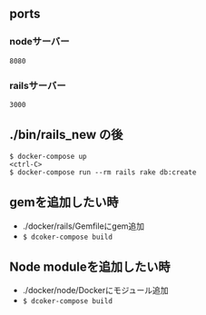 
## ports
### nodeサーバー
`8080`
### railsサーバー
`3000`

## ./bin/rails_new の後

```
$ docker-compose up
<ctrl-C>
$ docker-compose run --rm rails rake db:create
```

## gemを追加したい時
- ./docker/rails/Gemfileにgem追加
- `$ dcoker-compose build`

## Node moduleを追加したい時
- ./docker/node/Dockerにモジュール追加
- `$ dcoker-compose build`
